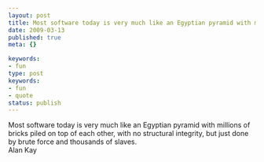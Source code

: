 ```yaml
---
layout: post
title: Most software today is very much like an Egyptian pyramid with millions of bricks piled on top of each other, with no structural integrity, but just done by brute force and thousands of slaves.
date: 2009-03-13
published: true
meta: {}

keywords:
- fun
type: post
keywords:
- fun
- quote
status: publish
---
```

Most software today is very much like an Egyptian pyramid with millions of bricks piled on top of each other, with no structural integrity, but just done by brute force and thousands of slaves.<br />Alan Kay

